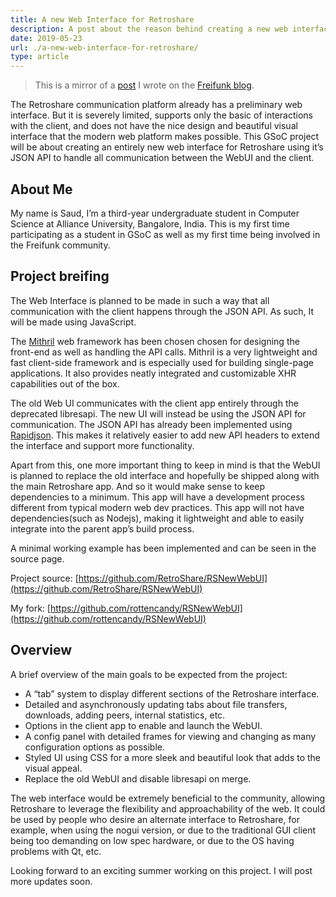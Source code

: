```yaml
---
title: A new Web Interface for Retroshare
description: A post about the reason behind creating a new web interface for Retroshare.
date: 2019-05-23
url: ./a-new-web-interface-for-retroshare/
type: article
---
```


> This is a mirror of a [post](https://blog.freifunk.net/2019/05/23/a-new-web-interface-for-retroshare) I wrote on the [Freifunk blog](https://blog.freifunk.net).

The Retroshare communication platform already has a preliminary web interface.
But it is severely limited, supports only the basic of interactions with the client, and does not have the nice design and beautiful visual interface that the modern web platform makes possible.
This GSoC project will be about creating an entirely new web interface for Retroshare using it’s JSON API to handle all communication between the WebUI and the client.


## About Me

My name is Saud, I’m a third-year undergraduate student in Computer Science at Alliance University, Bangalore, India. This is my first time participating as a student in GSoC as well as my first time being involved in the Freifunk community.


## Project breifing

The Web Interface is planned to be made in such a way that all communication with the client happens through the JSON API. As such, It will be made using JavaScript.

The [Mithril](https://mithril.js.org) web framework has been chosen chosen for designing the front-end as well as handling the API calls.
Mithril is a very lightweight and fast client-side framework and is especially used for building single-page applications.
It also provides neatly integrated and customizable XHR capabilities out of the box.

The old Web UI communicates with the client app entirely through the deprecated libresapi.
The new UI will instead be using the JSON API for communication.
The JSON API has already been implemented using [Rapidjson](https://rapidjson.org).
This makes it relatively easier to add new API headers to extend the interface and support more functionality.

Apart from this, one more important thing to keep in mind is that the WebUI is planned to replace the old interface and hopefully be shipped along with the main Retroshare app.
And so it would make sense to keep dependencies to a minimum.
This app will have a development process different from typical modern web dev practices.
This app will not have dependencies(such as Nodejs), making it lightweight and able to easily integrate into the parent app’s build process.

A minimal working example has been implemented and can be seen in the source page.

Project source: [https://github.com/RetroShare/RSNewWebUI](https://github.com/RetroShare/RSNewWebUI)

My fork: [https://github.com/rottencandy/RSNewWebUI](https://github.com/rottencandy/RSNewWebUI)


## Overview

A brief overview of the main goals to be expected from the project:

- A “tab” system to display different sections of the Retroshare interface.
- Detailed and asynchronously updating tabs about file transfers, downloads, adding peers, internal statistics, etc.
- Options in the client app to enable and launch the WebUI.
- A config panel with detailed frames for viewing and changing as many configuration options as possible.
- Styled UI using CSS for a more sleek and beautiful look that adds to the visual appeal.
- Replace the old WebUI and disable libresapi on merge.

The web interface would be extremely beneficial to the community, allowing Retroshare to leverage the flexibility and approachability of the web.
It could be used by people who desire an alternate interface to Retroshare, for example, when using the nogui version,
or due to the traditional GUI client being too demanding on low spec hardware, or due to the OS having problems with Qt, etc.

Looking forward to an exciting summer working on this project. I will post more updates soon.

